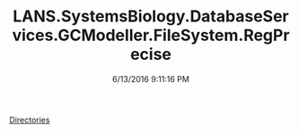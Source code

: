 ﻿---
title: LANS.SystemsBiology.DatabaseServices.GCModeller.FileSystem.RegPrecise
date: 6/13/2016 9:11:16 PM
---

[Directories](T-LANS.SystemsBiology.DatabaseServices.GCModeller.FileSystem.RegPrecise.Directories.html)

